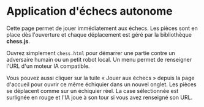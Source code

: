 # Application d'échecs autonome

Cette page permet de jouer immédiatement aux échecs. Les pièces sont en place dès l'ouverture et chaque déplacement est géré par la bibliothèque **chess.js**.

Ouvrez simplement `chess.html` pour démarrer une partie contre un adversaire humain ou un petit robot local. Un menu permet de renseigner l'URL d'un moteur IA compatible.

Vous pouvez aussi cliquer sur la tuile « Jouer aux échecs » depuis la page d'accueil pour ouvrir ce même échiquier dans un nouvel onglet.
Les pièces se déplacent comme sur un échiquier réel. La case sélectionnée est surlignée en rouge et l'IA joue à son tour si vous avez renseigné son URL.
